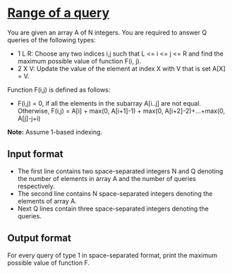 # [Range of a query][link]

You are given an array A of N integers. You are required to answer Q queries of the following types:

- 1 L R: Choose any two indices i,j such that L <= i <= j <= R and find the maximum possible value of function F(i, j).
- 2 X V: Update the value of the element at index X with V that is set A[X] = V.

Function F(i,j) is defined as follows:

- F(i,j) = 0, if all the elements in the subarray A[i..j] are not equal. Otherwise, F(i,j) = A[i] + max(0, A[i+1]-1) + max(0, A[i+2]-2)+...+max(0, A[j]-j+i)

**Note:** Assume 1-based indexing.

## Input format

- The first line contains two space-separated integers N and Q denoting the number of elements in array A and the number of queries respectively.
- The second line contains N space-separated integers denoting the elements of array A.
- Next Q lines contain three space-separated integers denoting the queries.

## Output format

For every query of type 1 in space-separated format, print the maximum possible value of function F.

[link]: https://www.hackerearth.com/practice/data-structures/advanced-data-structures/segment-trees/practice-problems/algorithm/range-queries-4-5ae15153/
